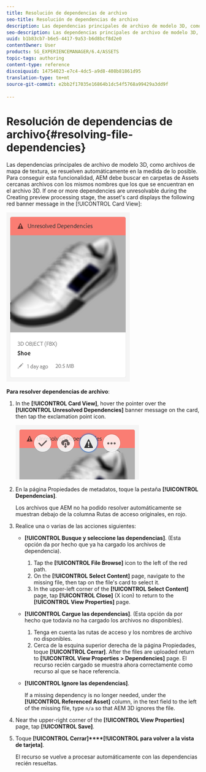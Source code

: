 ```yaml
---
title: Resolución de dependencias de archivo
seo-title: Resolución de dependencias de archivo
description: Las dependencias principales de archivo de modelo 3D, como archivos de mapa de textura, se resuelven automáticamente en la medida de lo posible. Para conseguir esta funcionalidad, AEM debe buscar en carpetas de Assets cercanas archivos con los mismos nombres que los que se encuentran en el archivo 3D.
seo-description: Las dependencias principales de archivo de modelo 3D, como archivos de mapa de textura, se resuelven automáticamente en la medida de lo posible. Para conseguir esta funcionalidad, AEM debe buscar en carpetas de Assets cercanas archivos con los mismos nombres que los que se encuentran en el archivo 3D.
uuid: b1b83cb7-b6e5-4417-9a53-b6d8bcf8d2e0
contentOwner: User
products: SG_EXPERIENCEMANAGER/6.4/ASSETS
topic-tags: authoring
content-type: reference
discoiquuid: 14754023-e7c4-4dc5-a9d8-408b81861d95
translation-type: tm+mt
source-git-commit: e2bb2f17035e16864b1dc54f5768a99429a3dd9f

---
```



# Resolución de dependencias de archivo{#resolving-file-dependencies}

Las dependencias principales de archivo de modelo 3D, como archivos de mapa de textura, se resuelven automáticamente en la medida de lo posible. Para conseguir esta funcionalidad, AEM debe buscar en carpetas de Assets cercanas archivos con los mismos nombres que los que se encuentran en el archivo 3D. If one or more dependencies are unresolvable during the Creating preview processing stage, the asset&#39;s card displays the following red banner message in the [!UICONTROL Card View]:

![chlimage_1-189](assets/chlimage_1-189.png)

**Para resolver dependencias de archivo**:

1. In the **[!UICONTROL Card View]**, hover the pointer over the **[!UICONTROL Unresolved Dependencies]** banner message on the card, then tap the exclamation point icon.

   ![chlimage_1-190](assets/chlimage_1-190.png)

1. En la página Propiedades de metadatos, toque la pestaña **[!UICONTROL Dependencias]**.

   Los archivos que AEM no ha podido resolver automáticamente se muestran debajo de la columna Rutas de acceso originales, en rojo.

1. Realice una o varias de las acciones siguientes:

   * **[!UICONTROL Busque y seleccione las dependencias]**. (Esta opción da por hecho que ya ha cargado los archivos de dependencia).

      1. Tap the **[!UICONTROL File Browse]** icon to the left of the red path.
      1. On the **[!UICONTROL Select Content]** page, navigate to the missing file, then tap on the file&#39;s card to select it.
      1. In the upper-left corner of the **[!UICONTROL Select Content]** page, tap **[!UICONTROL Close]** (X icon) to return to the **[!UICONTROL View Properties]** page.
   * **[!UICONTROL Cargue las dependencias]**. (Esta opción da por hecho que todavía no ha cargado los archivos no disponibles).

      1. Tenga en cuenta las rutas de acceso y los nombres de archivo no disponibles.
      1. Cerca de la esquina superior derecha de la página Propiedades, toque **[!UICONTROL Cerrar]**.
   After the files are uploaded return to **[!UICONTROL View Properties > Dependencies]** page. El recurso recién cargado se muestra ahora correctamente como recurso al que se hace referencia.

   * **[!UICONTROL Ignore las dependencias]**.

      If a missing dependency is no longer needed, under the **[!UICONTROL Referenced Asset]** column, in the text field to the left of the missing file, type `n/a` so that AEM 3D ignores the file.



1. Near the upper-right corner of the **[!UICONTROL View Properties]** page, tap **[!UICONTROL Save]**.
1. Toque **[!UICONTROL Cerrar]****[!UICONTROL para volver a la vista de tarjeta]**.

   El recurso se vuelve a procesar automáticamente con las dependencias recién resueltas.

